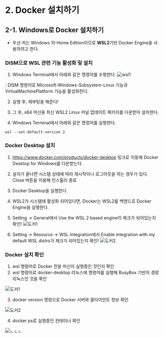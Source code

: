 # 2. Docker 설치하기

## 2-1. Windows로 Docker 설치하기

* 우선 저는 Windows 10 Home Edition이므로 **WSL2**기반 Docker Engine을 사용하려고 한다.


### DISM으로 WSL 관련 기능 활성화 및 설치

1. Windows Terminal에서 아래와 같은 명령어를 수행한다.
![wsl1](https://user-images.githubusercontent.com/59636424/126596643-9be99e7c-4575-4f06-ab09-ed884aa06979.PNG)

: DISM 명령어로 Microsoft-Windows-Subsystem-Linux 기능과 VirtualMachinePlatform 기능을 활성화한다.

2. 실행 후, 재부팅을 해준다!

3. 그 후, x64 머신용 최신 WSL2 Linux 커널 업데이트 패키지를 다운받아 설치한다.

4. Windows Terminal에서 아래와 같은 명렁어를 실행한다.

~~~
wsl --set-default-version 2
~~~


### Docker Desktop 설치

1. https://www.docker.com/products/docker-desktop 링크로 이동해 Docker Desktop for Windows를 다운받는다.

2. 설치가 끝나면 시스템 상태에 따라 재시작이나 로그아웃을 하는 경우가 있다. Close 버튼을 이용해 인스톨러 종료

3. Docker Desktop을 실행한다.

4. WSL2가 시스템에 활성화 되어있다면, Docker는 WSL2를 백엔드로 Docker Engine을 실행한다.

5. Setting -> General에서 Use the WSL 2 based engine이 체크가 되어있는지 확인!
![도커1](https://user-images.githubusercontent.com/59636424/126597490-0bee211b-1751-49d9-89cb-2775f3d0e79e.PNG)

6. Setting -> Resource -> WSL Integration에서 Enable integration with my default WSL distro가 체크가 되어있는지 확인!
![도커2](https://user-images.githubusercontent.com/59636424/126597498-f3101625-0e89-4b2c-822e-06815b8937ee.PNG)


### Docker 설치 확인

1. wsl 명령어로 Docker 전용 머신이 실행중인 것인지 확인
2. wsl 명령어로 docker-desktop 리눅스에 명령어를 실행해 BusyBox 기반의 경량 리눅스인 것을 확인

![도커1](https://user-images.githubusercontent.com/59636424/126598085-716e7ac3-0a98-458e-af9c-e1c95e13fc30.PNG)

3. docker version 명렁으로 Docker 서버와 클라이언트 정보 확인

![도커2](https://user-images.githubusercontent.com/59636424/126598099-ee367f74-7b73-4bcf-900c-5eb93783c9de.PNG)

4. docker ps로 실행중인 컨테이너 확인

![ㄴㄴㄴ](https://user-images.githubusercontent.com/59636424/126598102-e71e6d0e-85a1-44fb-bbb1-b2f0df25c145.PNG)

